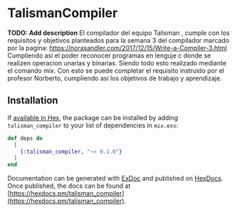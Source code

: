 # TalismanCompiler

**TODO: Add description**
El compilador del equipo Talisman , cumple con los requisitos y objetivos planteados para la semana 3 del compilador marcado por la pagina:
https://norasandler.com/2017/12/15/Write-a-Compiler-3.html
Cumpliendo asi el poder reconocer programas en lenguje c donde se realizen operacion unarias y binarias. Siendo todo esto realizado mediante el comando mix.
Con esto se puede completar el requisito instruido por el profesor Norberto, cumpliendo asi los objetivos de trabajo y aprendizaje.

## Installation

If [available in Hex](https://hex.pm/docs/publish), the package can be installed
by adding `talisman_compiler` to your list of dependencies in `mix.exs`:

```elixir
def deps do
  [
    {:talisman_compiler, "~> 0.1.0"}
  ]
end
```

Documentation can be generated with [ExDoc](https://github.com/elixir-lang/ex_doc)
and published on [HexDocs](https://hexdocs.pm). Once published, the docs can
be found at [https://hexdocs.pm/talisman_compiler](https://hexdocs.pm/talisman_compiler).

